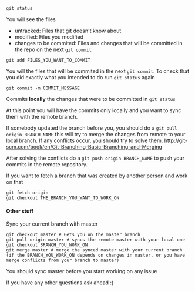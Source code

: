 ```
git status
```

You will see the files
- untracked: Files that git doesn't know about
- modified: Files you modified
- changes to be commited: Files and changes that will be committed in the repo on the next ```git commit```

```
git add FILES_YOU_WANT_TO_COMMIT
```

You will the files that will be commited in the next ```git commit```. To check that you did exactly what you intended to do run ```git status``` again

```
git commit -m COMMIT_MESSAGE
```

Commits __locally__ the changes that were to be committed in ```git status``` 

At this point you will have the commits only locally and you want to sync them with the remote branch.

If somebody updated the branch before you, you should do a ```git pull origin BRANCH_NAME``` this will try to merge the changes from remote to your local branch. If any conflicts occur, you should try to solve them. 
http://git-scm.com/book/en/Git-Branching-Basic-Branching-and-Merging

After solving the conflicts do a ```git push origin BRANCH_NAME``` to push your commits in the remote repository.

If you want to fetch a branch that was created by another person and work on that
```
git fetch origin
git checkout THE_BRANCH_YOU_WANT_TO_WORK_ON
```

#### Other stuff
Sync your current branch  with master
```
git checkout master # Gets you on the master branch
git pull origin master # syncs the remote master with your local one
git checkout BRANCH_YOU_WORK_ON
git merge master # merge the synced master with your current branch (if the BRANCH_YOU_WORK_ON depends on changes in master, or you have merge conflicts from your branch to master)
```

You should sync master before you start working on any issue

If you have any other questions ask ahead :)
